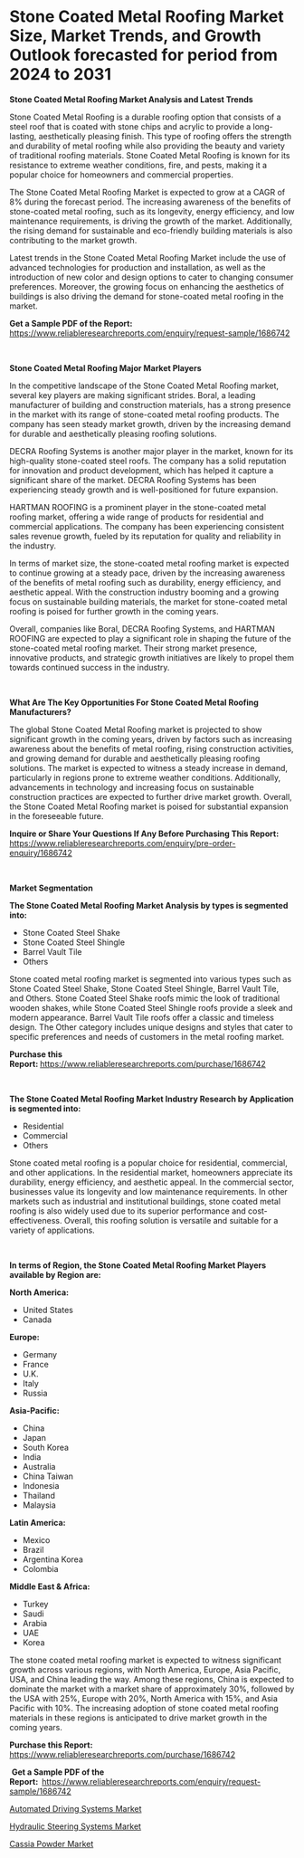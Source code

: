 <p><h1>Stone Coated Metal Roofing Market Size, Market Trends, and Growth Outlook forecasted for period from 2024 to 2031</h1></p><p><strong>Stone Coated Metal Roofing Market Analysis and Latest Trends</strong></p>
<p><p>Stone Coated Metal Roofing is a durable roofing option that consists of a steel roof that is coated with stone chips and acrylic to provide a long-lasting, aesthetically pleasing finish. This type of roofing offers the strength and durability of metal roofing while also providing the beauty and variety of traditional roofing materials. Stone Coated Metal Roofing is known for its resistance to extreme weather conditions, fire, and pests, making it a popular choice for homeowners and commercial properties.</p><p>The Stone Coated Metal Roofing Market is expected to grow at a CAGR of 8% during the forecast period. The increasing awareness of the benefits of stone-coated metal roofing, such as its longevity, energy efficiency, and low maintenance requirements, is driving the growth of the market. Additionally, the rising demand for sustainable and eco-friendly building materials is also contributing to the market growth.</p><p>Latest trends in the Stone Coated Metal Roofing Market include the use of advanced technologies for production and installation, as well as the introduction of new color and design options to cater to changing consumer preferences. Moreover, the growing focus on enhancing the aesthetics of buildings is also driving the demand for stone-coated metal roofing in the market.</p></p>
<p><strong>Get a Sample PDF of the Report:&nbsp;</strong> <a href="https://www.reliableresearchreports.com/enquiry/request-sample/1686742">https://www.reliableresearchreports.com/enquiry/request-sample/1686742</a></p>
<p>&nbsp;</p>
<p><strong>Stone Coated Metal Roofing Major Market Players</strong></p>
<p><p>In the competitive landscape of the Stone Coated Metal Roofing market, several key players are making significant strides. Boral, a leading manufacturer of building and construction materials, has a strong presence in the market with its range of stone-coated metal roofing products. The company has seen steady market growth, driven by the increasing demand for durable and aesthetically pleasing roofing solutions.</p><p>DECRA Roofing Systems is another major player in the market, known for its high-quality stone-coated steel roofs. The company has a solid reputation for innovation and product development, which has helped it capture a significant share of the market. DECRA Roofing Systems has been experiencing steady growth and is well-positioned for future expansion.</p><p>HARTMAN ROOFING is a prominent player in the stone-coated metal roofing market, offering a wide range of products for residential and commercial applications. The company has been experiencing consistent sales revenue growth, fueled by its reputation for quality and reliability in the industry.</p><p>In terms of market size, the stone-coated metal roofing market is expected to continue growing at a steady pace, driven by the increasing awareness of the benefits of metal roofing such as durability, energy efficiency, and aesthetic appeal. With the construction industry booming and a growing focus on sustainable building materials, the market for stone-coated metal roofing is poised for further growth in the coming years.</p><p>Overall, companies like Boral, DECRA Roofing Systems, and HARTMAN ROOFING are expected to play a significant role in shaping the future of the stone-coated metal roofing market. Their strong market presence, innovative products, and strategic growth initiatives are likely to propel them towards continued success in the industry.</p></p>
<p>&nbsp;</p>
<p><strong>What Are The Key Opportunities For Stone Coated Metal Roofing Manufacturers?</strong></p>
<p><p>The global Stone Coated Metal Roofing market is projected to show significant growth in the coming years, driven by factors such as increasing awareness about the benefits of metal roofing, rising construction activities, and growing demand for durable and aesthetically pleasing roofing solutions. The market is expected to witness a steady increase in demand, particularly in regions prone to extreme weather conditions. Additionally, advancements in technology and increasing focus on sustainable construction practices are expected to further drive market growth. Overall, the Stone Coated Metal Roofing market is poised for substantial expansion in the foreseeable future.</p></p>
<p><strong>Inquire or Share Your Questions If Any Before Purchasing This Report:</strong> <a href="https://www.reliableresearchreports.com/enquiry/pre-order-enquiry/1686742">https://www.reliableresearchreports.com/enquiry/pre-order-enquiry/1686742</a></p>
<p>&nbsp;</p>
<p><strong>Market Segmentation</strong></p>
<p><strong>The Stone Coated Metal Roofing Market Analysis by types is segmented into:</strong></p>
<p><ul><li>Stone Coated Steel Shake</li><li>Stone Coated Steel Shingle</li><li>Barrel Vault Tile</li><li>Others</li></ul></p>
<p><p>Stone coated metal roofing market is segmented into various types such as Stone Coated Steel Shake, Stone Coated Steel Shingle, Barrel Vault Tile, and Others. Stone Coated Steel Shake roofs mimic the look of traditional wooden shakes, while Stone Coated Steel Shingle roofs provide a sleek and modern appearance. Barrel Vault Tile roofs offer a classic and timeless design. The Other category includes unique designs and styles that cater to specific preferences and needs of customers in the metal roofing market.</p></p>
<p><strong>Purchase this Report:&nbsp;</strong><a href="https://www.reliableresearchreports.com/purchase/1686742">https://www.reliableresearchreports.com/purchase/1686742</a></p>
<p>&nbsp;</p>
<p><strong>The Stone Coated Metal Roofing Market Industry Research by Application is segmented into:</strong></p>
<p><ul><li>Residential</li><li>Commercial</li><li>Others</li></ul></p>
<p><p>Stone coated metal roofing is a popular choice for residential, commercial, and other applications. In the residential market, homeowners appreciate its durability, energy efficiency, and aesthetic appeal. In the commercial sector, businesses value its longevity and low maintenance requirements. In other markets such as industrial and institutional buildings, stone coated metal roofing is also widely used due to its superior performance and cost-effectiveness. Overall, this roofing solution is versatile and suitable for a variety of applications.</p></p>
<p>&nbsp;</p>
<p><strong>In terms of Region, the Stone Coated Metal Roofing Market Players available by Region are:</strong></p>
<p>
    <p> <strong> North America: </strong>
        <ul>
            <li>United States</li>
            <li>Canada</li>
        </ul>
        </p> 
    <p> <strong> Europe: </strong>
        <ul>
            <li>Germany</li>
            <li>France</li>
            <li>U.K.</li>
            <li>Italy</li>
            <li>Russia</li>
        </ul>
        </p> 
    <p> <strong> Asia-Pacific: </strong>
        <ul>
            <li>China</li>
            <li>Japan</li>
            <li>South Korea</li>
            <li>India</li>
            <li>Australia</li>
            <li>China Taiwan</li>
            <li>Indonesia</li>
            <li>Thailand</li>
            <li>Malaysia</li>
        </ul>
        </p> 
    <p> <strong> Latin America: </strong>
        <ul>
            <li>Mexico</li>
            <li>Brazil</li>
            <li>Argentina Korea</li>
            <li>Colombia</li>
        </ul>
        </p> 
    <p> <strong> Middle East & Africa: </strong>
        <ul>
            <li>Turkey</li>
            <li>Saudi</li>
            <li>Arabia</li>
            <li>UAE</li>
            <li>Korea</li>
        </ul>
    </p>
    </p>
<p><p>The stone coated metal roofing market is expected to witness significant growth across various regions, with North America, Europe, Asia Pacific, USA, and China leading the way. Among these regions, China is expected to dominate the market with a market share of approximately 30%, followed by the USA with 25%, Europe with 20%, North America with 15%, and Asia Pacific with 10%. The increasing adoption of stone coated metal roofing materials in these regions is anticipated to drive market growth in the coming years.</p></p>
<p><strong>Purchase this Report: </strong><a href="https://www.reliableresearchreports.com/purchase/1686742">https://www.reliableresearchreports.com/purchase/1686742</a></p>
<p>&nbsp;<strong>Get a Sample PDF of the Report:&nbsp;&nbsp;</strong><a href="https://www.reliableresearchreports.com/enquiry/request-sample/1686742">https://www.reliableresearchreports.com/enquiry/request-sample/1686742</a></p>
<p><strong></strong></p>
<p><p><a href="https://view.publitas.com/reportprime-1/automated-driving-systems-market-provides-detailed-segmentation-of-this-market-based-on-type-application-and-region-and-forecast-for-the-period-from-2023-2030/">Automated Driving Systems Market</a></p><p><a href="https://view.publitas.com/reportprime-1/hydraulic-steering-systems-market-growth-market-trends-covid-19-impact-and-forecasts-for-period-from-2023-2030/">Hydraulic Steering Systems Market</a></p><p><a href="https://github.com/beatblasta/Market-Research-Report-List-2/blob/main/cassia-powder-market.md">Cassia Powder Market</a></p></p>